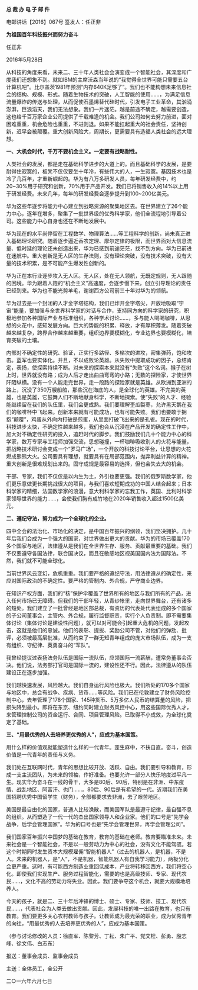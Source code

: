 **总 裁 办 电 子 邮 件**

 

电邮讲话【2016】067号         签发人：任正非

**为祖国百年科技振兴而努力奋斗**

任正非

2016年5月28日

从科技的角度来看，未来二、三十年人类社会会演变成一个智能社会，其深度和广度我们还想象不到。就如IBM的主席沃森当年说的“我觉得全世界可能只需要五台计算机吧”。比尔盖茨1981年预测“内存640K足够了”。我们也不能构想未来信息社会的结构、规模、形式。随着生物技术的突破，人工智能的使用……，为满足信息流量爆炸的传送与处理，从而促使石墨烯替代硅时代，引发电子工业革命，其汹涌澎湃，巨浪滔天，我们无法想象。我们一片迷茫。越是前途不确定，越需要创造，这也给千百万家企业公司提供了千载难逢的机会。我们公司如何去努力前进，面对困难重重，机会危险也重重，不进则退。如果不能扛起重大的社会责任，坚持创新，迟早会被颠覆。重大创新风险大，周期长，更需要具有造福人类社会的远大理想。

 



**一、大机会时代，千万不要机会主义。一定要有战略耐性。**

人类社会的发展，都是走在基础科学进步的大道上的。而且基础科学的发展，是要耐得住寂寞的，板凳不仅仅要坐十年冷，有些伟大的人，一生寂寞。基因技术也是冷了几百年，才重新崛起的。华为有八万多研发人员，每年研发经费中，约20~30%用于研究和创新，70%用于产品开发。我们已将销售收入的14%以上用于研发经费。未来几年，每年的研发经费会逐步提升到100~200亿美元。

华为这些年逐步将能力中心建立到战略资源的聚集地区去。在世界建立了26个能力中心，逐年在增多，聚集了一批世界级的优秀科学家，他们全流程地引导着公司。这些能力中心自身也还在不断地发展中。

华为现在的水平尚停留在工程数学、物理算法……等工程科学的创新，尚未真正进入基础理论研究。随着逐步逼近香农定理、摩尔定律的极限，而世界面对大信息流量、低时延的理论还未创造出来，华为已感到前途茫茫，找不到方向。华为已前进在迷航中。重大创新是无人区的生存法则，没有理论突破，没有技术突破，没有大量的技术积累，是不可能产生爆发性创新的。

华为正在本行业逐步攻入无人区。无人区，处在无人领航，无既定规则，无人跟随的困境。华为跟着人跑的“机会主义”高速度，会逐步慢下来，创立引导理论的责任已经到来。华为也不能光剪羊毛，谢谢西方公司前三十年对华为的领航。

华为过去是一个封闭的人才金字塔结构，我们已炸开金字塔尖，开放地吸取“宇宙”能量，要加强与全世界科学家的对话与合作，支持同方向的科学家的研究，积极地参加各种国际产业与标准组织，各种学术讨论……，多与能人喝喝咖啡，从思想的火花中，感知发展方向。巨大的势能的积累、释放，才有厚积薄发。随着突破越来越复杂，跨界合作越来越重要，组织边界要模糊化，专业边界也要模糊化，培育突破的土壤。

内部对不确定性的研究、验证，正实行多路径、多梯次的进攻，密集弹药，饱和攻击。蓝军也要实体化。并且，不以成败论英雄。从失败中提取成功的因子，总结肯定，表扬，使探索持续不断。对未来的探索本来就没有“失败”这个名词。猴子在树上时，世界就没有路；成为人后才走出曲曲弯弯的小路；无数的探险家，才使世界阡陌纵横。没有一个人能走完世界，走一段路的探险家就是英雄。从欧洲到亚洲的路上，沉没了350万艘船舶，那些沉在海底的人，是全球化的英雄。不完美的英雄，也是英雄，它鼓舞人们不断地献身科学，不断地探索。使“失败”的人才、经验能继续留在我们的队伍里，我们会更成熟。我们要理解歪瓜裂枣，允许黑天鹅在我们的咖啡杯中飞起来。创新本来就有可能成功，也有可能失败。我们也要敢于拥抱“颠覆”，鸡蛋从外向内打破是煎蛋，从里面打破飞出来的是孔雀。现在的时代，科技进步太快，不确定性越来越多，我们也会从沉浸在产品开发的确定性工作中，加大对不确定性研究的投入，追赶时代的脚步。我们鼓励我们几十个能力中心的科学家，数万专家与工程师加强交流，思想碰撞，一杯咖啡吸收别人的火花与能量，把战略技术研讨会变成一个“罗马广场”，一个开放的科技讨论平台，让思想的火花燃成熊熊大火。公司要具有理想，就要具有在局部范围内，抛弃利益计算的精神。重大创新是很难规划出来的。固守成规是最容易的选择，但也会失去大的机会。

干部、专家，我们不仅仅是以内生为主，外引也要更强。我们的俄罗斯数学家，他们更乐意做更长期挑战很大的项目，与我们喜欢短期成功的中国人结合起来；日本科学家的精细，法国数学家的浪漫，意大利科学家的忘我工作，英国、比利时科学家领导世界的能力……，会使我们胸有成竹地在2020年销售收入超过1500亿美元。

 



**二、遵纪守法，努力成为一个全球化的企业。**

四中全会的法治化、市场化的决定，是中国百年振兴的纲领，我们坚决拥护。几十年后我们会成为一个强大的国家，对世界做出更大的贡献。华为的市场已覆盖170多个国家与地区，法律遵从是我们在全世界生存、服务、贡献最重要的基础。我们不仅要遵守各国法律，联合国决议，而且在敏感地区视美国国内法为国际法。不然，我们就不可能全球化。

当前世界风云变幻，危机重重。我们要严格的遵纪守法，用法律遵从的确定性，来应对国际政治的不确定性。要严格的管制内、外合规，严守商业边界。

在知识产权方面，我们的“核”保护伞覆盖了世界所有的地区与我们所有的产品，进入任何市场已无障碍。但我们的干部年轻，从青纱帐里，走向世界舞台，还有诸多的短处。我们建立了一批曾经是地区部总裁，有资历的代表处代表组成的多个国家的子公司董事会，主管内、外合规，履行监督职责，实行个人负责制。即不需要集体讨论（集体讨论是建设性问题），就可以对可能会引起重大危机的问题，发起攻击，这就是他们的忠诚。他们的表彰、提拔、奖励公司不管，对他们的弹劾、批评，必须被最高层批准，从而约束了一群无知青年组成的庞大市场队伍，成为一支有组织、守纪律、英勇奋斗的“军队”。

我曾经提议过表扬法务队伍是国际一流队伍，应领国际一流薪酬，遭常务董事会否决。他们说，法务部打官司是国际一流的，建设性还不行。因此，法律遵从的队伍建设正在逐步加强。

我们越快速发展，风险越大。我们自身运行风险也极大。我们所处的170多个国家与地区中，总会有战争、疾病、货币……等风险。我们已在伦敦建立了财务风险控制中心，去年管理了178个国家、145种货币、5万多亿人民币的结算量的风险，把损失降到最小。即将在东京、纽约同时建立财务风控中心，用这些国际优秀人才，来管理控制公司的资金运行、合同、项目管理风险。已取得不小成效，为全球化奠定了基础。

 





**三、“用最优秀的人去培养更优秀的人”，应成为基本国策。**

用什么样的价值观就能塑造什么样的一代青年。蓬生麻中，不扶自直。奋斗，创造价值是一代青年的责任与义务。





我们处在互联网时代，青年的思想比较开放、活跃、自由。我们要引导和教育，形成一支主流团队，为未来的领袖，作好准备。也要允许一部分人快乐地度过平凡一生。现实华为奋斗在一线的骨干，大多是80后、90后，特别是在非洲、中东疫情、战乱地区、阿富汗、也门……。80后、90后是有希望的一代。近期我们在美国招聘优秀中国留学生（财务），全部都要求去非洲，去了艰苦地区。

美国是最自由化的国家，普通人比较涣散，而美国军队是最遵守纪律，最自强不息的组织。从而塑造了一代一代的杰出国家领导人和企业家。他们的口号是“先学会战争，后学会管理国家”。华为的口号也是“先学会管理世界，再学会管理公司”。

我们国家百年振兴中国梦的基础在教育，教育的基础在老师。教育要瞄准未来。未来社会是一个智能社会，不是以一般劳动力为中心的社会，没有文化不能驾驭。若这个时期同时发生资本大规模雇佣“智能机器人”（过去的机器人，是机器，不是人。未来的机器人，是“人”，不是机器，智能机器人有自我学习能力），两极分化会更严重。这时，有可能西方制造业重回低成本，产业将转移回西方，我们将空心化。即使我们实现生产、服务过程智能化，需要的也是高级技师、专家、现代农民……，文化不高的劳动力将失业。因此，我们要争夺这个机会，就要大规模地培养人。

今天的孩子，就是二、三十年后冲锋的博士、硕士、专家、技师、技工、现代农民……，代表社会为人类去做出贡献。因此，发展科技的唯一出路在教育，也只有教育。我们要更多关心农村教师与孩子。让教师成为最光荣的职业，成为优秀青年的向往，“用最优秀的人去培养更优秀的人”，应成为基本国策。

 



（参与讨论修改的人员：徐直军、陈黎芳、丁耘、朱广平、党文栓、彭勇、殷志峰、徐文伟、白志东）

报送：董事会成员、监事会成员

主送：全体员工，全公开

二○一六年六月七日